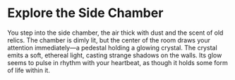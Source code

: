 # Explore the Side Chamber

You step into the side chamber, the air thick with dust and the scent of old relics. The chamber is dimly lit, but the center of the room draws your attention immediately—a pedestal holding a glowing crystal. The crystal emits a soft, ethereal light, casting strange shadows on the walls. Its glow seems to pulse in rhythm with your heartbeat, as though it holds some form of life within it.
